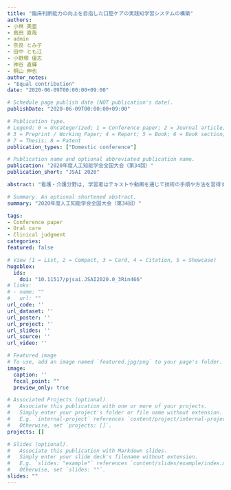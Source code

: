```yaml
---
title: "臨床判断能力の向上を目指した口腔ケアの実践知学習システムの構築"
authors:
- 小林 美亜
- 島田 直哉
- admin
- 奈良 とみ子
- 田中 とも江
- 小野塚 優志
- 神谷 直輝
- 桐山 伸也
author_notes:
- "Equal contribution"
date: "2020-06-09T00:00:00+09:00"

# Schedule page publish date (NOT publication's date).
publishDate: "2020-06-09T00:00:00+09:00"

# Publication type.
# Legend: 0 = Uncategorized; 1 = Conference paper; 2 = Journal article;
# 3 = Preprint / Working Paper; 4 = Report; 5 = Book; 6 = Book section;
# 7 = Thesis; 8 = Patent
publication_types: ["Domestic conference"]

# Publication name and optional abbreviated publication name.
publication: "2020年度人工知能学会全国大会（第34回）"
publication_short: "JSAI 2020"

abstract: "看護・介護分野は, 学習者はテキストや動画を通じて技術の手順や方法を習得する. しかし, 臨床現場において, ケア者は, 個々の状態に応じた適切なケアを実践するために, 問題解決思考過程であるクリティカルシンキングを行っている. クリティカルシンキングは臨床判断として現れる. 看護技術のマニュアルであるテキストや動画は, 現況の理解に基づいた臨床判断が可視化されていない. そこで, 本研究では, エキスパートの習熟した実践 (グッドプラクティス) に基づいて, ケアの選択・実行に至る臨床判断プロセスモデルを構築し, 学習者の臨床判断と比較することで, 実践知を養うことのできる学習システム (実践知学習システム) の開発を試み, その効果を検証した. 実践知学習システムの活用により, エキスパートと学習者の臨床判断の比較を通じ, 学習者が何に気付くことができていて, 何に気付けていないかが可視化されることから, 学習者個人のレベルにあわせた現場の実践課題を導き出すことにつなげられると考える. また, この学習から得られた知識や技能を学習者の臨床場面と関連づけて探求することで, その知識や技能の向上と定着化に貢献することができるだろう."

# Summary. An optional shortened abstract.
summary: "2020年度人工知能学会全国大会（第34回）"

tags:
- Conference paper
- Oral care
- Clinical judgment
categories: 
featured: false

# View (1 = List, 2 = Compact, 3 = Card, 4 = Citation, 5 = Showcase)
hugoblox:
  ids:
    doi: "10.11517/pjsai.JSAI2020.0_3Rin466"
# links:
# - name: ""
#   url: ""
url_code: ''
url_dataset: ''
url_poster: ''
url_project: ''
url_slides: ''
url_source: ''
url_video: ''

# Featured image
# To use, add an image named `featured.jpg/png` to your page's folder. 
image:
  caption: ''
  focal_point: ""
  preview_only: true

# Associated Projects (optional).
#   Associate this publication with one or more of your projects.
#   Simply enter your project's folder or file name without extension.
#   E.g. `internal-project` references `content/project/internal-project/index.md`.
#   Otherwise, set `projects: []`.
projects: []

# Slides (optional).
#   Associate this publication with Markdown slides.
#   Simply enter your slide deck's filename without extension.
#   E.g. `slides: "example"` references `content/slides/example/index.md`.
#   Otherwise, set `slides: ""`.
slides: ""
---
```

